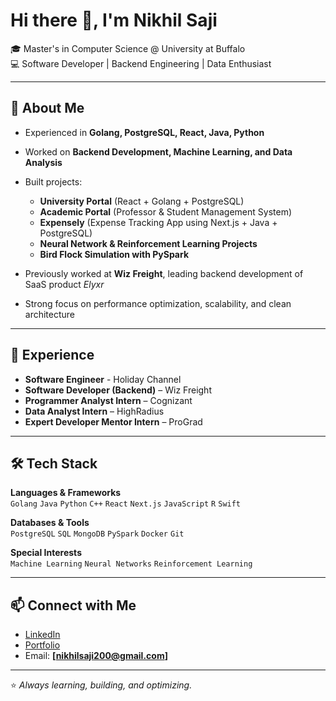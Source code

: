 # Hi there 👋, I'm Nikhil Saji  

🎓 Master's in Computer Science @ University at Buffalo  
💻 Software Developer | Backend Engineering | Data Enthusiast  

---

## 🚀 About Me  
- Experienced in **Golang, PostgreSQL, React, Java, Python**  
- Worked on **Backend Development, Machine Learning, and Data Analysis**  
- Built projects:
  - **University Portal** (React + Golang + PostgreSQL)  
  - **Academic Portal** (Professor & Student Management System)  
  - **Expensely** (Expense Tracking App using Next.js + Java + PostgreSQL)  
  - **Neural Network & Reinforcement Learning Projects**  
  - **Bird Flock Simulation with PySpark**  

- Previously worked at **Wiz Freight**, leading backend development of SaaS product *Elyxr*  
- Strong focus on performance optimization, scalability, and clean architecture  

---

## 🏅 Experience  
- **Software Engineer** - Holiday Channel
- **Software Developer (Backend)** – Wiz Freight  
- **Programmer Analyst Intern** – Cognizant  
- **Data Analyst Intern** – HighRadius  
- **Expert Developer Mentor Intern** – ProGrad  

---

## 🛠 Tech Stack  

**Languages & Frameworks**  
`Golang` `Java` `Python` `C++` `React` `Next.js` `JavaScript` `R` `Swift`

**Databases & Tools**  
`PostgreSQL` `SQL` `MongoDB` `PySpark` `Docker` `Git`  

**Special Interests**  
`Machine Learning` `Neural Networks` `Reinforcement Learning`  

---

## 📫 Connect with Me  
- [LinkedIn](https://www.linkedin.com/in/nikhil-sajip)
- [Portfolio](https://nikhilsaji.me)
- Email: **[nikhilsaji200@gmail.com]**

---

⭐️ *Always learning, building, and optimizing.*
